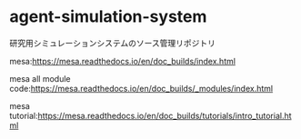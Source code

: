 # agent-simulation-system
研究用シミュレーションシステムのソース管理リポジトリ

mesa:https://mesa.readthedocs.io/en/doc_builds/index.html

mesa all module code:https://mesa.readthedocs.io/en/doc_builds/_modules/index.html

mesa tutorial:https://mesa.readthedocs.io/en/doc_builds/tutorials/intro_tutorial.html
